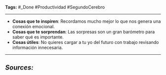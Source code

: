 **Tags:** #_Done 
#Productividad #SegundoCerebro 
- - -
- **Cosas que te inspiren**: Recordamos mucho mejor lo que nos genera una conexión emocional.
- **Cosas que te sorprendan**: Las sorpresas son un gran barómetro para saber qué es importante.
- **Cosas útiles**: No quieres cargar a tu yo del futuro con trabajo revisando información innecesaria.
- - - 
## ***Sources:***